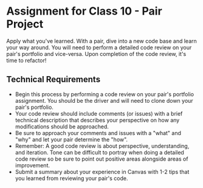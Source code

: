 # Assignment for Class 10 - Pair Project

Apply what you've learned. With a pair, dive into a new code base and learn your way around.  You will need to perform a detailed code review on your pair's portfolio and vice-versa.  Upon completion of the code review, it's time to refactor!

## Technical Requirements

- Begin this process by performing a code review on your pair's portfolio assignment.  You should be the driver and will need to clone down your pair's portfolio.
- Your code review should include comments (or issues) with a brief technical description that describes your perspective on how any modifications should be approached.
- Be sure to approach your comments and issues with a "what" and "why" and let your pair determine the "how".
- Remember: A good code review is about perspective, understanding, and iteration.  Tone can be difficult to portray when doing a detailed code review so be sure to point out positive areas alongside areas of improvement.
- Submit a summary about your experience in Canvas with 1-2 tips that you learned from reviewing your pair's code.
